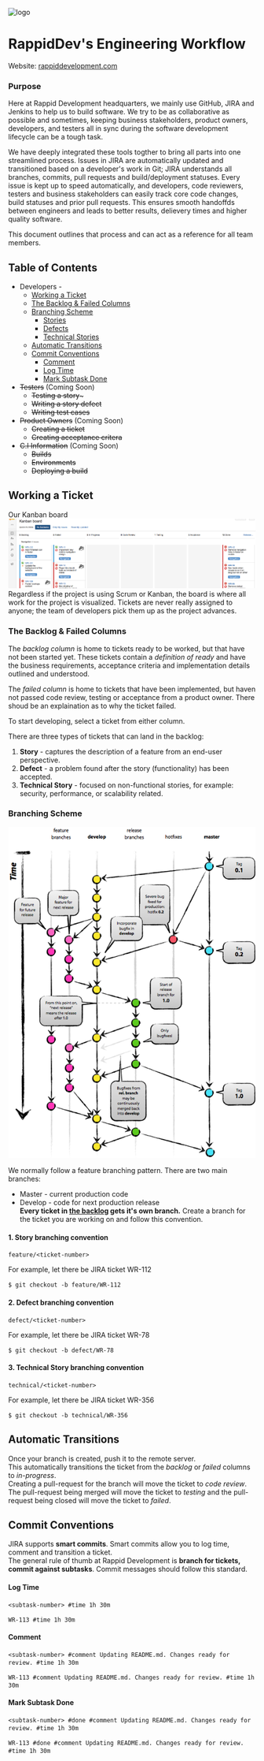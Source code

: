 <a name="http://rappiddevelopment.com">![logo](http://rappiddevelopment.com/media/image/logo-no-background.png)</a>
# RappidDev's Engineering Workflow
Website: [rappiddevelopment.com](http://rappiddevelopment.com)

### Purpose 
Here at Rappid Development headquarters, we mainly use GitHub, JIRA and Jenkins to help us to build software. We try to be as collaborative as possible and sometimes, keeping business stakeholders, product owners, developers, and testers all in sync during the software development lifecycle can be a tough task.  

We have deeply integrated these tools togther to bring all parts into one streamlined process. Issues in JIRA are automatically updated and transitioned based on a developer's work in Git; JIRA understands all branches, commits, pull requests and build/deployment statuses. Every issue is kept up to speed automatically, and developers, code reviewers, testers and business stakeholders can easily track core code changes, build statuses and prior pull requests. This ensures smooth handoffds between engineers and leads to better results, delievery times and higher quality software. 

This document outlines that process and can act as a reference for all team members.

## Table of Contents
* Developers - 
	* [Working a Ticket](#working-a-ticket)
	* [The Backlog & Failed Columns](#backlog)
	* [Branching Scheme](#branching-scheme)
		* [Stories](#story)
		* [Defects](#defect)
		* [Technical Stories](#tech-story)
	* [Automatic Transitions](#auto-transitions)
	* [Commit Conventions](#commit-conventions)
		* [Comment](#comment)
		* [Log Time](#log-time)
		* [Mark Subtask Done](#transition)
* ~~Testers~~ (Coming Soon)
	* ~~Testing a story~~~
	* ~~Writing a story defect~~
	* ~~Writing test cases~~
* ~~Product Owners~~ (Coming Soon)
	* ~~Creating a ticket~~
	* ~~Creating acceptance critera~~
* ~~C.I Information~~ (Coming Soon)
	* ~~Builds~~  
	* ~~Environments~~
	* ~~Deploying a build~~

## <a name="working-a-ticket"></a>Working a Ticket
Our Kanban board
![kanban-board](https://raw.githubusercontent.com/RappidDevelopment/EngineeringWorkflow/7d177c542f5743cea6340a42865509eebd1591a6/Screenshots/RDKanbanBoard.png)
Regardless if the project is using Scrum or Kanban, the board is where all work for the project is visualized. Tickets are never really assigned to anyone; the  team of developers pick them up as the project advances. 

### <a name="backlog"></a>The Backlog & Failed Columns
The *backlog column* is home to tickets ready to be worked, but that have not been started yet. These tickets contain a *definition of ready* and have the business requirements, acceptance criteria and implementation details outlined and understood.  

The *failed column* is home to tickets that have been implemented, but haven not passed code review, testing or acceptance from a product owner. There shoud be an explaination as to why the ticket failed.

To start developing, select a ticket from either column.

There are three types of tickets that can land in the backlog:  
1. **Story** - captures the description of a feature from an end-user perspective.  
2. **Defect** - a problem found after the story (functionality) has been accepted.  
3. **Technical Story** - focused on non-functional stories, for example: security, performance, or scalability related.  

### <a name="branching-scheme"></a>Branching Scheme 
![git-flow](https://raw.githubusercontent.com/RappidDevelopment/EngineeringWorkflow/d6405089483de476348fae8fb66377c73d95d08c/Screenshots/gitflow-diagram.png)

We normally follow a feature branching pattern. There are two main branches:  
* Master - current production code  
* Develop - code for next production release  
**Every ticket in [the backlog](#backlog) gets it's own branch.** Create a branch for the ticket you are working on and follow this convention.  

#### <a name="story"></a>1. Story branching convention
```  
feature/<ticket-number>
```
For example, let there be JIRA ticket WR-112  
```
$ git checkout -b feature/WR-112
```  
#### <a name="defect"></a>2. Defect branching convention 
```  
defect/<ticket-number>
```
For example, let there be JIRA ticket WR-78
```
$ git checkout -b defect/WR-78
```
#### <a name="tech-story"></a>3. Technical Story branching convention
```
technical/<ticket-number>
```
For example, let there be JIRA ticket WR-356
```
$ git checkout -b technical/WR-356
```
## <a name="auto-transitions"></a>Automatic Transitions
Once your branch is created, push it to the remote server.  
This automatically transitions the ticket from the *backlog* or *failed* columns to *in-progress*.  
Creating a pull-request for the branch will move the ticket to *code review*. The pull-request being merged will move the ticket to *testing* and the pull-request being closed will move the ticket to *failed*.
## <a name="commit-conventions"></a>Commit Conventions
JIRA supports **smart commits**. Smart commits allow you to log time, comment and transition a ticket.  
The general rule of thumb at Rappid Development is **branch for tickets, commit against subtasks**.  Commit messages should follow this standard.
#### <a name="log-time"></a>Log Time
```
<subtask-number> #time 1h 30m
```  
```
WR-113 #time 1h 30m  
```  
#### <a name="comment"></a>Comment
```
<subtask-number> #comment Updating README.md. Changes ready for review. #time 1h 30m
```  
```
WR-113 #comment Updating README.md. Changes ready for review. #time 1h 30m  
```  
#### <a name="transition"></a>Mark Subtask Done
```
<subtask-number> #done #comment Updating README.md. Changes ready for review. #time 1h 30m
```  
```
WR-113 #done #comment Updating README.md. Changes ready for review. #time 1h 30m  
```  



